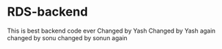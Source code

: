 # RDS-backend

This is best backend code ever
Changed by Yash
Changed by Yash again
changed by sonu
changed by sonun again
